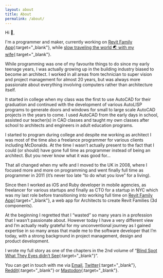 ```yaml
---
layout: about
title: About
permalink: /about/
---
```


Hi 👋,

I'm a programmer and maker, currently working on [Revit Family App](https://www.revitfamily.app){:target="_blank"}, while [slow traveling the world 🌏 with my wife](https://www.youtube.com/channel/UC2dzWCzIcp7PkRuGxSH4ATQ){:target="_blank"}.

While programming was one of my favourite things to do since my early teenage years, I was actually growing up in the building industry biased to become an architect. I worked in all areas from technician to super vision and project management for almost 20 years, but was always more passionate about everything involving computers rather than architecture itself.

It started in college when my class was the first to use AutoCAD for their graduation and continued with the development of various AutoLISP programs to generate doors and windows for small to large scale AutoCAD projects in the years to come. I used AutoCAD from the early days in school, assisted our teacher(s) in CAD classes and taught my own classes after school to architects and engineers in adult education programs.

I started to program during college and despite me working as architect I was most of the time also a freelance programmer for various clients including McDonalds. At the time I wasn’t actually present to the fact that I could (or should) have gone full time as programmer instead of being an architect. But you never know what it was good for…

That all changed when my wife and I moved to the UK in 2008, where I focused more and more on programming and went finally full time as programmer in 2011 (it’s never too late “to do what you love” for a living).

Since then I worked as iOS and Ruby developer in mobile agencies, as freelancer for various startups and finally as CTO for a startup in NYC which was my last role before transitioning into working full time on [Revit Family App](https://www.revitfamily.app){:target="_blank"}, a web app for Architects to create Revit Families (3d components).

At the beginning I regretted that I “wasted” so many years in a profession that I wasn’t passionate about. However today I have a very different view and I’m actually really grateful for my unconventional journey as I gained expertise in so many areas that made me to the software developer that I’m today, with a strong background in project management, design and product development.

I wrote my full story as one of the chapters in the 2nd volume of “[Blind Spot What They Eyes didn’t See](https://www.amazon.co.uk/dp/0992792533/ref=cm_sw_r_tw_dp_U_x_qV7VBbKYVPYBY){:target="_blank"}”.

You can get in touch with me via [Email](mailto:michael.loistl@hey.com), [Twitter](https://www.twitter.com/michaelloistl){:target="_blank"}, [Reddit](https://www.reddit.com/user/michaelloistl){:target="_blank"} or [Mastodon](https://mastodon.social/@michaelloistl){:target="_blank"}.
